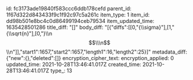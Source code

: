 id: fc3173ade19840f583ccc6ddb178cefd
parent_id: 1f67d322d843433f9c1f92c97c5a261c
item_type: 1
item_id: dd98b501e8bc4c0d86499194ceb79534
item_updated_time: 1635428501286
title_diff: "[]"
body_diff: "[{\"diffs\":[[0,\"{\\\\sigma}\"],[1,\"{\\\\sqrt{n}\"],[0,\"}\\\n$$\\\n$$\\\n\"]],\"start1\":1657,\"start2\":1657,\"length1\":16,\"length2\":25}]"
metadata_diff: {"new":{},"deleted":[]}
encryption_cipher_text: 
encryption_applied: 0
updated_time: 2021-10-28T13:46:41.017Z
created_time: 2021-10-28T13:46:41.017Z
type_: 13